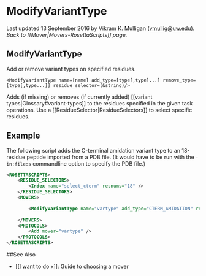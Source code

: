 # ModifyVariantType
Last updated 13 September 2016 by Vikram K. Mulligan (vmullig@uw.edu).
*Back to [[Mover|Movers-RosettaScripts]] page.*
## ModifyVariantType

Add or remove variant types on specified residues.

```
<ModifyVariantType name=[name] add_type=[type[,type]...] remove_type=[type[,type...]] residue_selector=(&string)/>
```

Adds (if missing) or removes (if currently added) [[variant types|Glossary#variant-types]] to the residues specified in the given task operations. Use a [[ResidueSelector|ResidueSelectors]] to select specific residues.

## Example

The following script adds the C-terminal amidation variant type to an 18-residue peptide imported from a PDB file.  (It would have to be run with the ```-in:file:s``` commandline option to specify the PDB file.)

```xml
<ROSETTASCRIPTS>
	<RESIDUE_SELECTORS>
		<Index name="select_cterm" resnums="18" />
	</RESIDUE_SELECTORS>	
	<MOVERS>

		<ModifyVariantType name="vartype" add_type="CTERM_AMIDATION" residue_selector="select_cterm" />
		
	</MOVERS>
	<PROTOCOLS>
		<Add mover="vartype" />
	</PROTOCOLS>
</ROSETTASCRIPTS>

```


##See Also

* [[I want to do x]]: Guide to choosing a mover

